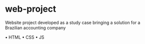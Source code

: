 # web-project
 Website project developed as a study case bringing a solution for a Brazilian accounting company

• HTML • CSS • JS
